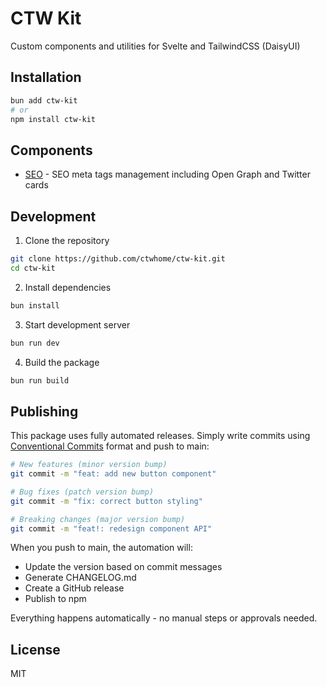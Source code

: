 # CTW Kit

Custom components and utilities for Svelte and TailwindCSS (DaisyUI)

## Installation

```bash
bun add ctw-kit
# or
npm install ctw-kit
```

## Components

- [SEO](src/lib/components/SEO/README.md) - SEO meta tags management including Open Graph and Twitter cards

## Development

1. Clone the repository
```bash
git clone https://github.com/ctwhome/ctw-kit.git
cd ctw-kit
```

2. Install dependencies
```bash
bun install
```

3. Start development server
```bash
bun run dev
```

4. Build the package
```bash
bun run build
```

## Publishing

This package uses fully automated releases. Simply write commits using [Conventional Commits](https://www.conventionalcommits.org/) format and push to main:

```bash
# New features (minor version bump)
git commit -m "feat: add new button component"

# Bug fixes (patch version bump)
git commit -m "fix: correct button styling"

# Breaking changes (major version bump)
git commit -m "feat!: redesign component API"
```

When you push to main, the automation will:
- Update the version based on commit messages
- Generate CHANGELOG.md
- Create a GitHub release
- Publish to npm

Everything happens automatically - no manual steps or approvals needed.

## License

MIT
